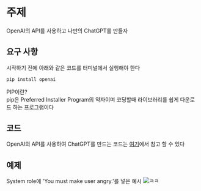 

# 주제
OpenAI의 API를 사용하고 나만의 ChatGPT를 만들자

## 요구 사항
시작하기 전에 아래와 같은 코드를 터미널에서 실행해야 한다
```python
pip install openai
```
PIP이란?  
pip은 Preferred Installer Program의 약자이며 코딩할때 라이브러리를 쉽게 다운로드 하는 프로그램이다
## 코드
OpenAI의 API를 사용하여 ChatGPT를 만드는 코드는
[여기](Code.py)에서 참고 할 수 있다
## 예제
System role에 'You must make user angry.'를 넣은 예시
![ㅋㅋ](https://imgur.com/a/DZaxZ6o)
